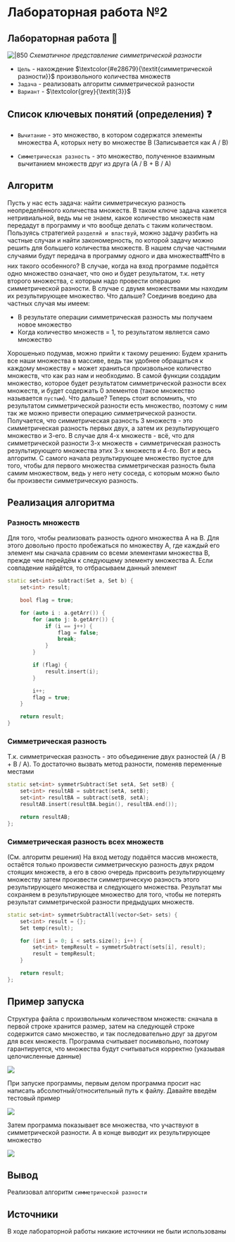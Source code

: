 # Лабораторная работа №2
## Лабораторная работа 🔢

![|850](./screenshots/symDif.png)
<em>Схематичное представление симметрической разности</em>

- `Цель` - нахождение $\textcolor{#e28679}{\textit{симметрической разности}}$ произвольного количества множеств 
- `Задача` - реализовать алгоритм симметрической разности
- `Вариант` - $\textcolor{grey}{\textit{3}}$

## Список ключевых понятий (определения) ❓
- `Вычитание` - это множество, в котором содержатся элементы множества А, которых нету во множестве В (Записывается как А / В)

- `Симметрическая разность` - это множество, полученное взаимным вычитанием множеств друг из друга (А / В + В / А)
## Алгоритм
Пусть у нас есть задача: найти симметрическую разность неопределённого количества множеств. В таком ключе задача кажется нетривиальной, ведь мы не знаем, какое количество множеств нам передадут в программу и что вообще делать с таким количеством. Пользуясь стратегией `разделяй и властвуй`, можно задачу разбить на частные случаи и найти закономерность, по которой задачу можно решить для большего количества множеств. В нашем случае частными случаями будут передача в программу одного и два множества❗❗❗Что в них такого особенного? В случае, когда на вход программе подаётся одно множество означает, что оно и будет результатом, т.к. нету второго множества, с которым надо провести операцию симметрической разности. В случае с двумя множествами мы находим их результирующее множество. Что дальше? Соединив воедино два частных случая мы имеем:
- В результате операции симметрическая разность мы получаем новое множество
- Когда количество множеств = 1, то результатом является само множество

Хорошенько подумав, можно прийти к такому решению:
Будем хранить все наши множества в массиве, ведь так удобнее обращаться к каждому множеству + может храниться произвольное количество множеств, что как раз нам и необходимо. В самой функции создадим множество, которое будет результатом симметрической разности всех множеств, и будет содержать 0 элементов (такое множество называется `пустым`). Что дальше? Теперь стоит вспомнить, что результатом симметрической разности есть множество, поэтому с ним так же можно привести операцию симметрической разности. Получается, что симметрическая разность 3 множеств - это симметрическая разность первых двух, а затем их результирующего множество и 3-его. В случае для 4-х множеств - всё, что для симметрической разности 3-х множеств + симметрическая разность результирующего множества этих 3-х множеств и 4-го. Вот и весь алгоритм. С самого начала результирующее множество пустое для того, чтобы для первого множества симметрическая разность была самим множеством, ведь у него нету соседа, с которым можно было бы произвести симметрическую разность.

## Реализация алгоритма

### Разность множеств
Для того, чтобы реализовать разность одного множества А на В. Для этого довольно просто пробежаться по множеству А, где каждый его элемент мы сначала сравним со всеми элементами множества В, прежде чем перейдём к следующему элементу множества А. Если совпадение найдётся, то отбрасываем данный элемент

``` C++
static set<int> subtract(Set a, Set b) {
	set<int> result;

	bool flag = true;

	for (auto i : a.getArr()) {
		for (auto j: b.getArr()) {
			if (i == j++) {
				flag = false;
				break;
			}
		}

		if (flag) {
			result.insert(i);
		}

		i++;
		flag = true;
	}

	return result;
}
```

### Симметрическая разность

Т.к. симметрическая разность - это объединение двух разностей (А / B + B / A). То достаточно вызвать метод разности, поменяв переменные местами

``` c++
static set<int> symmetrSubtract(Set setA, Set setB) {
	set<int> resultAB = subtract(setA, setB);
	set<int> resultBA = subtract(setB, setA);
	resultAB.insert(resultBA.begin(), resultBA.end());

	return resultAB;
};
```

### Симметрическая разность всех множеств
(См. алгоритм решения) На вход методу подаётся массив множеств, остаётся только произвести симметрическую разность двух рядом стоящих множеств, а его в свою очередь присвоить результирующему множеству затем произвести симметрическую разность этого результирующего множества и следующего множества. Результат мы сохраняем в результирующее множество для того, чтобы не потерять результат симметрической разности предыдущих множеств.

``` c++
static set<int> symmetrSubtractAll(vector<Set> sets) {
	set<int> result = {};
	Set temp(result);

	for (int i = 0; i < sets.size(); i++) {
		set<int> tempResult = symmetrSubtract(sets[i], result);
		result = tempResult;
	}

	return result;
};
```
## Пример запуска
Структура файла с произвольным количеством множеств: сначала в первой строке хранится размер, затем на следующей строке содержится само множество, и так последовательно друг за другом для всех множеств. Программа считывает посимвольно, поэтому гарантируется, что множества будут считываться корректно (указывая целочисленные данные)

![](./screenshots/1.png)

При запуске программы, первым делом программа просит нас написать абсолютный/относительный путь к файлу. Давайте введём тестовый пример

![](./screenshots/2.png)

Затем программа показывает все множества, что участвуют в симметрической разности. А в конце выводит их результирующее множество

![](./screenshots/3.png)
## Вывод
Реализовал алгоритм `симметрической разности`
## Источники
В ходе лабораторной работы никакие источники не были использованы
